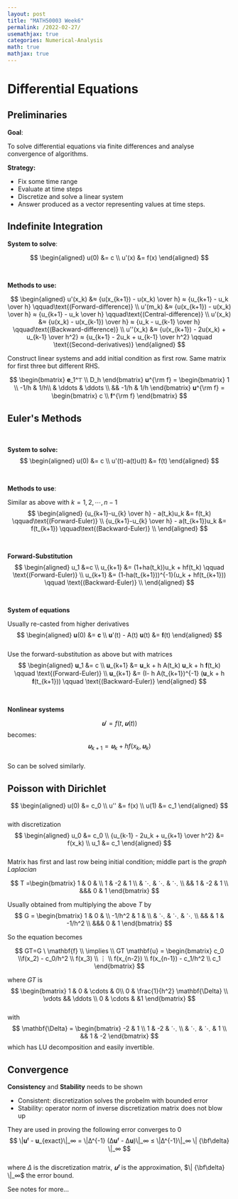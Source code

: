 ```yaml
---
layout: post
title: "MATH50003 Week6"
permalink: /2022-02-27/
usemathjax: true
categories: Numerical-Analysis
math: true
mathjax: true
---
```


# **Differential Equations**  

## **Preliminaries**  

**Goal**:  

To solve differential equations via finite differences and analyse convergence of algorithms.  

**Strategy:**  

- Fix some time range  
- Evaluate at time steps
- Discretize and solve a linear system
- Answer produced as a vector representing values at time steps.  

## **Indefinite Integration**  

**System to solve**:   

$$
\begin{aligned}
u(0) &= c \\
u'(x) &= f(x)
\end{aligned}
$$  

&nbsp;

**Methods to  use:**    

$$
\begin{aligned}
u'(x_k) &≈ {u(x_{k+1}) - u(x_k) \over h} ≈ {u_{k+1} - u_k \over h} \qquad\text{(Forward-difference)} \\
u'(m_k) &≈ {u(x_{k+1}) - u(x_k) \over h} ≈ {u_{k+1} - u_k \over h} \qquad\text{(Central-difference)} \\
u'(x_k) &≈ {u(x_k) - u(x_{k-1}) \over h} ≈ {u_k - u_{k-1} \over h} \qquad\text{(Backward-difference)} \\
u''(x_k) &≈ {u(x_{k+1}) - 2u(x_k) + u_{k-1} \over h^2} ≈ {u_{k+1} - 2u_k + u_{k-1} \over h^2} \qquad \text{(Second-derivatives)}
\end{aligned}
$$  

Construct linear systems and add initial condition as first row. Same matrix for first three but different RHS.  

$$
\begin{bmatrix}
𝐞_1^⊤ \\
D_h
\end{bmatrix} 𝐮^{\rm f} = \begin{bmatrix}
1 \\
-1/h & 1/h\\
& \ddots & \ddots \\
&& -1/h & 1/h
\end{bmatrix} 𝐮^{\rm f} = \begin{bmatrix} c \\ 𝐟^{\rm f} \end{bmatrix}
$$

## **Euler's Methods**  

&nbsp;

**System to solve:**  
$$
\begin{aligned}
u(0) &= c \\
u'(t)-a(t)u(t) &= f(t)
\end{aligned}
$$  

&nbsp;

**Methods to use**:  

Similar as above with $k = 1,2,\cdots, n-1$
$$
\begin{aligned}
{u_{k+1}-u_{k} \over h} - a(t_k)u_k &= f(t_k) \qquad\text{(Forward-Euler)} \\
{u_{k+1}-u_{k} \over h} - a(t_{k+1})u_k &= f(t_{k+1}) \qquad\text{(Backward-Euler)} \\
\end{aligned}
$$  

&nbsp;

**Forward-Substitution**  
$$
\begin{aligned}
u_1 &=c \\
u_{k+1} &= (1+ha(t_k))u_k + hf(t_k) \qquad \text{(Forward-Euler)} \\
u_{k+1} &= (1-ha(t_{k+1}))^{-1}(u_k + hf(t_{k+1})) \qquad \text{(Backward-Euler)} \\
\end{aligned}
$$   

&nbsp;

**System of equations**  

Usually re-casted from higher derivatives  
$$
\begin{aligned}
𝐮(0) &= 𝐜 \\
𝐮'(t) - A(t) 𝐮(t) &= 𝐟(t)
\end{aligned}
$$  
Use the forward-substitution as above but with matrices  
$$
\begin{aligned}
𝐮_1 &= c \\
𝐮_{k+1} &= 𝐮_k + h A(t_k) 𝐮_k + h 𝐟(t_k) \qquad \text{(Forward-Euler)} \\
𝐮_{k+1} &= (I- h A(t_{k+1})^{-1} (𝐮_k  + h 𝐟(t_{k+1})) \qquad \text{(Backward-Euler)}
\end{aligned}
$$  

&nbsp;

**Nonlinear systems**  

$$
𝐮' = f(t, 𝐮(t))
$$
becomes:
$$
𝐮_{k+1} = 𝐮_k + h f(x_k, 𝐮_k)
$$  
So can be solved similarly.  

## **Poisson with Dirichlet**  

$$
\begin{aligned}
u(0) &= c_0 \\
u'' &= f(x) \\
u(1) &= c_1 
\end{aligned}
$$  
with discretization  
$$
\begin{aligned}
u_0 &= c_0 \\
 {u_{k-1} - 2u_k + u_{k+1} \over h^2} &= f(x_k) \\
u_1 &= c_1
\end{aligned}
$$  
Matrix has first and last row being initial condition; middle part is the *graph Laplacian*

$$
T =\begin{bmatrix}
1 & 0 & \\
1 & -2 & 1 \\ & ⋱ & ⋱ & ⋱ \\
&& 1 & -2 & 1 \\
&&& 0 & 1 
\end{bmatrix}
$$  

Usually obtained from multiplying the above $T$ by  
$$
G = \begin{bmatrix}
1 & 0 & \\
-1/h^2 & 1 &  \\ & ⋱ & ⋱ & ⋱ \\
&&  & 1 & -1/h^2 \\
&&& 0 & 1 
\end{bmatrix}
$$  

So the equation becomes  

$$
GT=G \ \mathbf{f} \\
\implies \\
GT \mathbf{u} = \begin{bmatrix} c_0 \\f(x_2) - c_0/h^2 \\ f(x_3) \\ ⋮ \\ f(x_{n-2}) \\ f(x_{n-1}) - c_1/h^2 \\ c_1 \end{bmatrix}
$$  

where $GT$ is 
$$
\begin{bmatrix}
1 & 0 & \cdots & 0\\
0 & \frac{1}{h^2} \mathbf{\Delta} \\
\vdots && \ddots \\
0 & \cdots & &1
\end{bmatrix}
$$  
with 
$$
\mathbf{\Delta} = \begin{bmatrix}
 -2 & 1 \\
        1 & -2 & ⋱ \\
        & ⋱ &  ⋱ & 1 \\
        && 1 & -2  
        \end{bmatrix}
$$
which has LU decomposition and easily invertible.  

## **Convergence**  

**Consistency** and **Stability** needs to be shown  
- Consistent: discretization solves the probelm with bounded error
- Stability: operator norm of inverse discretization matrix does not blow up  

They are used in proving the following error converges to $0$
$$
\|𝐮ᶠ - 𝐮_{exact}\|_∞  = \|Δ^{-1} (Δ𝐮ᶠ - Δ𝐮)\|_∞  ≤ \|Δ^{-1}\|_∞  \| {\bf\delta} \|_∞ 
$$  
where $Δ$ is the discretization matrix, $𝐮ᶠ$ is the approximation, $\| {\bf\delta} \|_∞$ the error bound.  

See notes for more...  


